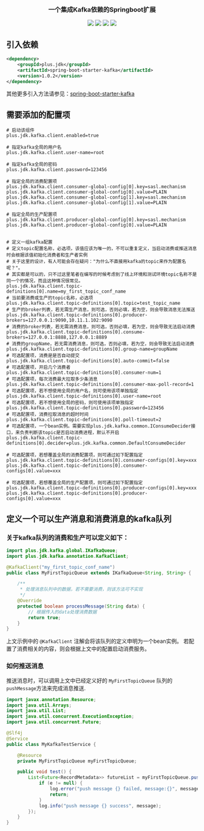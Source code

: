 <h3 align="center">一个集成Kafka依赖的Springboot扩展</h3>
<p align="center">
    <a href="https://github.com/JDK-Plus/spring-boot-starter-kafka/blob/master/LICENSE"><img src="https://img.shields.io/github/license/JDK-Plus/spring-boot-starter-kafka.svg" /></a>
    <a href="https://github.com/JDK-Plus/spring-boot-starter-kafka/releases"><img src="https://img.shields.io/github/release/JDK-Plus/spring-boot-starter-kafka.svg" /></a>
    <a href="https://github.com/JDK-Plus/spring-boot-starter-kafka/stargazers"><img src="https://img.shields.io/github/stars/JDK-Plus/spring-boot-starter-kafka.svg" /></a>
    <a href="https://github.com/JDK-Plus/spring-boot-starter-kafka/network/members"><img src="https://img.shields.io/github/forks/JDK-Plus/spring-boot-starter-kafka.svg" /></a>
</p>

## 引入依赖

```xml
<dependency>
    <groupId>plus.jdk</groupId>
    <artifactId>spring-boot-starter-kafka</artifactId>
    <version>1.0.2</version>
</dependency>
```

其他更多引入方法请参见：[spring-boot-starter-kafka](https://search.maven.org/artifact/plus.jdk/spring-boot-starter-kafka/1.0.2/jar)

## 需要添加的配置项
```
# 启动该组件
plus.jdk.kafka.client.enabled=true

# 指定kafka全局的用户名
plus.jdk.kafka.client.user-name=root

# 指定kafka全局的密码
plus.jdk.kafka.client.password=123456

# 指定全局的消费配置项
plus.jdk.kafka.client.consumer-global-config[0].key=sasl.mechanism
plus.jdk.kafka.client.consumer-global-config[0].value=PLAIN
plus.jdk.kafka.client.consumer-global-config[1].key=sasl.mechanism
plus.jdk.kafka.client.consumer-global-config[1].value=PLAIN

# 指定全局的生产配置项
plus.jdk.kafka.client.producer-global-config[0].key=sasl.mechanism
plus.jdk.kafka.client.producer-global-config[0].value=PLAIN


# 定义一组kafka配置
# 定义topic配置名称，必选项，该值应该为唯一的，不可以重复定义，当启动消费或推送消息时会根据该值初始化消费者和生产者实例
# 关于这里的设计，有人可能会存在疑问："为什么不直接用kafka的topic来作为配置名呢？"。
# 其实都是可以的，只不过这里笔者在编写的时候考虑到了线上环境和测试环境topic名称不是同一个的情况，而且这种情况很常见。
plus.jdk.kafka.client.topic-definitions[0].name=my_first_topic_conf_name
# 当前要消费或生产的topic名称，必选项
plus.jdk.kafka.client.topic-definitions[0].topic=test_topic_name
# 生产的broker列表，若无需生产消息，则可选，否则必填，若为空，则会导致消息无法推送
plus.jdk.kafka.client.topic-definitions[0].producer-brokers=127.0.0.1:9090,10.11.1.102:9090
# 消费的broker列表，若无需消费消息，则可选，否则必填，若为空，则会导致无法启动消费
plus.jdk.kafka.client.topic-definitions[0].consume-brokers=127.0.0.1:8888,127.0.0.1:8889
# 消费的groupName，若无需消费消息，则可选，否则必填，若为空，则会导致无法启动消费
plus.jdk.kafka.client.topic-definitions[0].group-name=groupName
# 可选配置项，消费是是否自动提交
plus.jdk.kafka.client.topic-definitions[0].auto-commit=false
# 可选配置项，开启几个消费者
plus.jdk.kafka.client.topic-definitions[0].consumer-num=1
# 可选配置项，每次消费最大拉取多少条消息
plus.jdk.kafka.client.topic-definitions[0].consumer-max-poll-record=1
# 可选配置项，若不想使用全局的用户名，则可使用该项单独指定
plus.jdk.kafka.client.topic-definitions[0].user-name=root
# 可选配置项，若不想使用全局的密码，则可使用该项单独指定
plus.jdk.kafka.client.topic-definitions[0].password=123456
# 可选配置项，消费拉取消息的超时时间
plus.jdk.kafka.client.topic-definitions[0].poll-timeout=2
# 可选配置项，一个bean实例。需要实现plus.jdk.kafka.common.IConsumeDecider接口，来负责判断该topic是否启动消费进程，默认不开启
plus.jdk.kafka.client.topic-definitions[0].decider=plus.jdk.kafka.common.DefaultConsumeDecider

# 可选配置项，若想覆盖全局的消费配置项，则可通过如下配置指定
plus.jdk.kafka.client.topic-definitions[0].consumer-configs[0].key=xxx
plus.jdk.kafka.client.topic-definitions[0].consumer-configs[0].value=xxx

# 可选配置项，若想覆盖全局的生产配置项，则可通过如下配置指定
plus.jdk.kafka.client.topic-definitions[0].producer-configs[0].key=xxx
plus.jdk.kafka.client.topic-definitions[0].producer-configs[0].value=xxx

```
## 定义一个可以生产消息和消费消息的kafka队列

### 关于kafka队列的消费和生产可以定义如下：

```java
import plus.jdk.kafka.global.IKafkaQueue;
import plus.jdk.kafka.annotation.KafkaClient;

@KafkaClient("my_first_topic_conf_name")
public class MyFirstTopicQueue extends IKafkaQueue<String, String> {

    /**
     * 处理消息队列中的数据，若不需要消费，则该方法可不实现
     */
    @Override
    protected boolean processMessage(String data) {
        // 根据传入的data处理消费数据
        return true;
    }
}
```

上文示例中的 `@KafkaClient` 注解会将该队列的定义申明为一个bean实例。 若配置了消费相关的内容，则会根据上文中的配置启动消费服务。

### 如何推送消息

推送消息时，可以调用上文中已经定义好的 `MyFirstTopicQueue` 队列的`pushMessage`方法来完成消息推送. 

```java
import javax.annotation.Resource;
import java.util.Arrays;
import java.util.List;
import java.util.concurrent.ExecutionException;
import java.util.concurrent.Future;

@Slf4j
@Service
public class MyKafkaTestService {

    @Resource
    private MyFirstTopicQueue myFirstTopicQueue;

    public void test() {
        List<Future<RecordMetadata>> futureList = myFirstTopicQueue.pushMessage(Arrays.asList("data1", "data2"), (message, recordMetadata, e) -> {
            if (e != null) {
                log.error("push message {} failed, message:{}", message, e.getMessage());
                return;
            }
            log.info("push message {} success", message);
        });
    }
}
```
